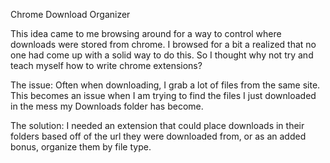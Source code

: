 Chrome Download Organizer

This idea came to me browsing around for a way to control where downloads were stored from chrome. I browsed for a bit a realized that no one had come up with a solid way to do this. So I thought why not try and teach myself how to write chrome extensions?

The issue: Often when downloading, I grab a lot of files from the same site. This becomes an issue when I am trying to find the files I just downloaded in the mess my Downloads folder has become.

The solution: I needed an extension that could place downloads in their folders based off of the url they were downloaded from, or as an added bonus, organize them by file type.


